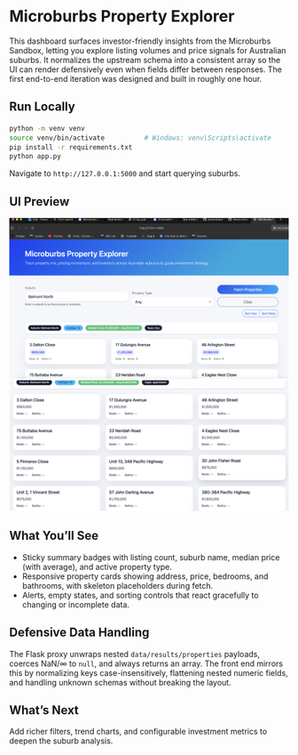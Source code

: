 # Microburbs Property Explorer

This dashboard surfaces investor-friendly insights from the Microburbs Sandbox, letting you explore listing volumes and price signals for Australian suburbs. It normalizes the upstream schema into a consistent array so the UI can render defensively even when fields differ between responses. The first end-to-end iteration was designed and built in roughly one hour.

## Run Locally
```bash
python -m venv venv
source venv/bin/activate          # Windows: venv\Scripts\activate
pip install -r requirements.txt
python app.py
```
Navigate to `http://127.0.0.1:5000` and start querying suburbs.

## UI Preview
![Overview](https://raw.githubusercontent.com/pranavkalal/microburbs-dashboard/main/docs/overview.png)
![Property Grid](https://raw.githubusercontent.com/pranavkalal/microburbs-dashboard/main/docs/property-grid.png)

## What You’ll See
- Sticky summary badges with listing count, suburb name, median price (with average), and active property type.
- Responsive property cards showing address, price, bedrooms, and bathrooms, with skeleton placeholders during fetch.
- Alerts, empty states, and sorting controls that react gracefully to changing or incomplete data.

## Defensive Data Handling
The Flask proxy unwraps nested `data/results/properties` payloads, coerces NaN/∞ to `null`, and always returns an array. The front end mirrors this by normalizing keys case-insensitively, flattening nested numeric fields, and handling unknown schemas without breaking the layout.

## What’s Next
Add richer filters, trend charts, and configurable investment metrics to deepen the suburb analysis.
